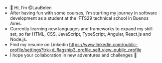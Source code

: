 - 👋 Hi, I’m @LauBelen
- After having fun with some courses, i'm starting my journey in software development as a student at the IFTS29 technical school in Buenos Aires.
- Currently learning new languages ​​and frameworks to expand my skill set, so far HTML, CSS, JavaScript, TypeScript, Angular, React.js and Node.js.
- Find my resume on Linkedin https://www.linkedin.com/public-profile/settings?trk=d_flagship3_profile_self_view_public_profile
- I hope your collaboration in new adventures and challenges 💪 

<!---
LauBelen/LauBelen is a ✨ special ✨ repository because its `README.md` (this file) appears on your GitHub profile.
You can click the Preview link to take a look at your changes.
--->
